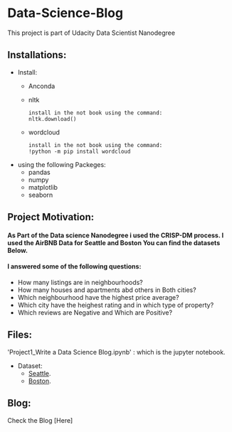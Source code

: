 # Data-Science-Blog
This project is part of Udacity Data Scientist Nanodegree 

## Installations:
  - Install:
    - Anconda
    - nltk
    
          install in the not book using the command:
          nltk.download()
        
    - wordcloud
    
          install in the not book using the command:
          !python -m pip install wordcloud
    
  - using the following Packeges:
    - pandas
    - numpy
    - matplotlib
    - seaborn
## Project Motivation:
   #### As Part of the Data science Nanodegree i used the CRISP-DM process. I used the AirBNB Data for Seattle and Boston You can find the datasets Below.
    
  #### I answered some of the following questions:
  - How many listings are in neighbourhoods?
  - How many houses and apartments abd others in Both cities?
  - Which neighbourhood have the highest price average?
  - Which city have the heighest rating and in which type of property?
  - Which reviews are Negative and Which are Positive?
## Files:
'Project1_Write a Data Science Blog.ipynb' : which is the jupyter notebook. 

   - Dataset:
      - [Seattle](https://www.kaggle.com/airbnb/seattle/data).
      - [Boston](https://www.kaggle.com/airbnb/boston).
## Blog:
Check the Blog [Here]

